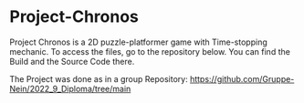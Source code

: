 # Project-Chronos
Project Chronos is a 2D puzzle-platformer game with Time-stopping mechanic. 
To access the files, go to the repository below. You can find the Build and the Source Code there.

The Project was done as in a group Repository:
https://github.com/Gruppe-Nein/2022_9_Diploma/tree/main

